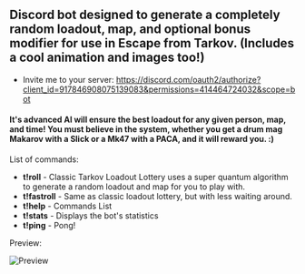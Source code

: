 ## Discord bot designed to generate a completely random loadout, map, and optional bonus modifier for use in Escape from Tarkov. (Includes a cool animation and images too!)

- Invite me to your server: https://discord.com/oauth2/authorize?client_id=917846908075139083&permissions=414464724032&scope=bot

#### It's advanced AI will ensure the best loadout for any given person, map, and time! You must believe in the system, whether you get a drum mag Makarov with a Slick or a Mk47 with a PACA, and it will reward you. :)

List of commands: 
- **t!roll** - Classic Tarkov Loadout Lottery uses a super quantum algorithm to generate a random loadout and map for you to play with.
- **t!fastroll** - Same as classic loadout lottery, but with less waiting around.
- **t!help** - Commands List
- **t!stats** - Displays the bot's statistics
- **t!ping** - Pong!

Preview:

![Preview](https://i.imgur.com/3hMqnG0.png)
